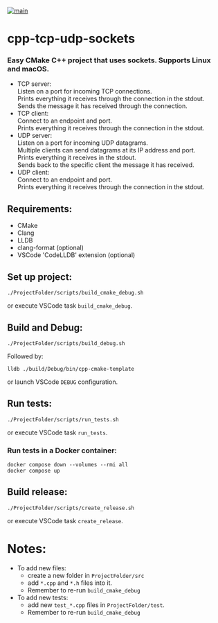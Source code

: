 [![main](https://github.com/mortinger91/cpp-tcp-udp-sockets/actions/workflows/main.yml/badge.svg?branch=master)](https://github.com/mortinger91/cpp-tcp-udp-sockets/actions/workflows/main.yml)

# cpp-tcp-udp-sockets

### Easy CMake C++ project that uses sockets. Supports Linux and macOS.   

- TCP server:  
Listen on a port for incoming TCP connections.  
Prints everything it receives through the connection in the stdout.  
Sends the message it has received through the connection.
- TCP client:  
Connect to an endpoint and port.  
Prints everything it receives through the connection in the stdout.
- UDP server:  
Listen on a port for incoming UDP datagrams.  
Multiple clients can send datagrams at its IP address and port.  
Prints everything it receives in the stdout.  
Sends back to the specific client the message it has received.  
- UDP client:  
Connect to an endpoint and port.  
Prints everything it receives through the connection in the stdout.

Requirements:
--------------
- CMake
- Clang
- LLDB
- clang-format (optional)
- VSCode 'CodeLLDB' extension (optional)

Set up project:
--------------
    ./ProjectFolder/scripts/build_cmake_debug.sh

or execute VSCode task `build_cmake_debug`.

Build and Debug:
----------------
    ./ProjectFolder/scripts/build_debug.sh

Followed by:

    lldb ./build/Debug/bin/cpp-cmake-template

or launch VSCode `DEBUG` configuration.

Run tests:
----------
    ./ProjectFolder/scripts/run_tests.sh

or execute VSCode task `run_tests`.

### Run tests in a Docker container:

    docker compose down --volumes --rmi all
    docker compose up

Build release:
--------------
    ./ProjectFolder/scripts/create_release.sh

or execute VSCode task ```create_release```.

Notes:
=======

- To add new files: 
    - create a new folder in ```ProjectFolder/src```  
    - add ```*.cpp``` and ```*.h``` files into it.
    - Remember to re-run ```build_cmake_debug```
- To add new tests: 
    - add new ```test_*.cpp``` files in ```ProjectFolder/test```.  
    - Remember to re-run ```build_cmake_debug```
